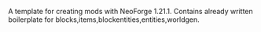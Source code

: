 A template for creating mods with NeoForge 1.21.1. Contains already written boilerplate for blocks,items,blockentities,entities,worldgen.
